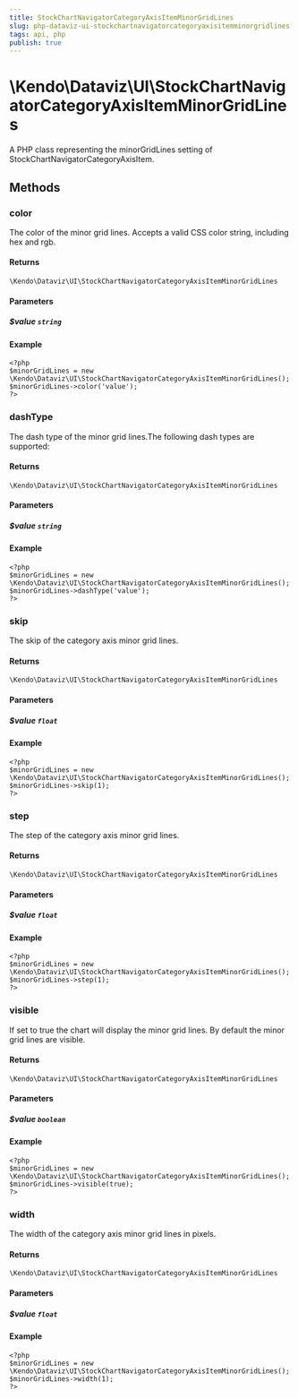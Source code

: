 ```yaml
---
title: StockChartNavigatorCategoryAxisItemMinorGridLines
slug: php-dataviz-ui-stockchartnavigatorcategoryaxisitemminorgridlines
tags: api, php
publish: true
---
```


# \Kendo\Dataviz\UI\StockChartNavigatorCategoryAxisItemMinorGridLines

A PHP class representing the minorGridLines setting of StockChartNavigatorCategoryAxisItem.


## Methods

### color
The color of the minor grid lines. Accepts a valid CSS color string, including hex and rgb.

#### Returns
`\Kendo\Dataviz\UI\StockChartNavigatorCategoryAxisItemMinorGridLines`

#### Parameters

##### $value `string`



#### Example 
    <?php
    $minorGridLines = new \Kendo\Dataviz\UI\StockChartNavigatorCategoryAxisItemMinorGridLines();
    $minorGridLines->color('value');
    ?>

### dashType
The dash type of the minor grid lines.The following dash types are supported:

#### Returns
`\Kendo\Dataviz\UI\StockChartNavigatorCategoryAxisItemMinorGridLines`

#### Parameters

##### $value `string`



#### Example 
    <?php
    $minorGridLines = new \Kendo\Dataviz\UI\StockChartNavigatorCategoryAxisItemMinorGridLines();
    $minorGridLines->dashType('value');
    ?>

### skip
The skip of the category axis minor grid lines.

#### Returns
`\Kendo\Dataviz\UI\StockChartNavigatorCategoryAxisItemMinorGridLines`

#### Parameters

##### $value `float`



#### Example 
    <?php
    $minorGridLines = new \Kendo\Dataviz\UI\StockChartNavigatorCategoryAxisItemMinorGridLines();
    $minorGridLines->skip(1);
    ?>

### step
The step of the category axis minor grid lines.

#### Returns
`\Kendo\Dataviz\UI\StockChartNavigatorCategoryAxisItemMinorGridLines`

#### Parameters

##### $value `float`



#### Example 
    <?php
    $minorGridLines = new \Kendo\Dataviz\UI\StockChartNavigatorCategoryAxisItemMinorGridLines();
    $minorGridLines->step(1);
    ?>

### visible
If set to true the chart will display the minor grid lines. By default the minor grid lines are visible.

#### Returns
`\Kendo\Dataviz\UI\StockChartNavigatorCategoryAxisItemMinorGridLines`

#### Parameters

##### $value `boolean`



#### Example 
    <?php
    $minorGridLines = new \Kendo\Dataviz\UI\StockChartNavigatorCategoryAxisItemMinorGridLines();
    $minorGridLines->visible(true);
    ?>

### width
The width of the category axis minor grid lines in pixels.

#### Returns
`\Kendo\Dataviz\UI\StockChartNavigatorCategoryAxisItemMinorGridLines`

#### Parameters

##### $value `float`



#### Example 
    <?php
    $minorGridLines = new \Kendo\Dataviz\UI\StockChartNavigatorCategoryAxisItemMinorGridLines();
    $minorGridLines->width(1);
    ?>

 

